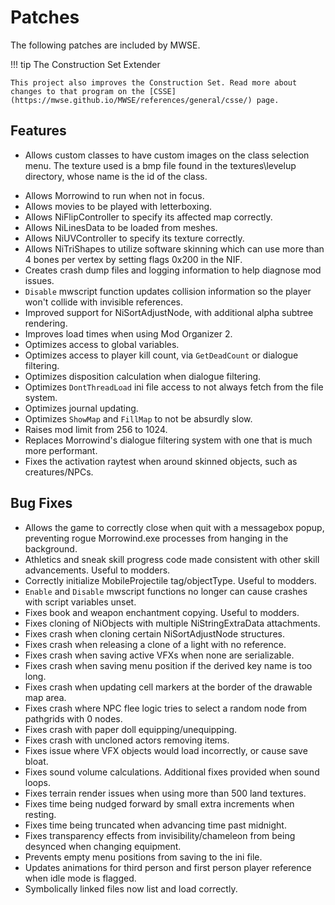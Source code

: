 # Patches

The following patches are included by MWSE.

!!! tip The Construction Set Extender

	This project also improves the Construction Set. Read more about changes to that program on the [CSSE](https://mwse.github.io/MWSE/references/general/csse/) page.

## Features

* Allows custom classes to have custom images on the class selection menu. The texture used is a bmp file found in the textures\\levelup directory, whose name is the id of the class.
- Allows Morrowind to run when not in focus.
- Allows movies to be played with letterboxing.
- Allows NiFlipController to specify its affected map correctly.
- Allows NiLinesData to be loaded from meshes.
- Allows NiUVController to specify its texture correctly.
- Allows NiTriShapes to utilize software skinning which can use more than 4 bones per vertex by setting flags 0x200 in the NIF.
- Creates crash dump files and logging information to help diagnose mod issues.
- `Disable` mwscript function updates collision information so the player won't collide with invisible references.
- Improved support for NiSortAdjustNode, with additional alpha subtree rendering.
- Improves load times when using Mod Organizer 2.
- Optimizes access to global variables.
- Optimizes access to player kill count, via `GetDeadCount` or dialogue filtering.
- Optimizes disposition calculation when dialogue filtering.
- Optimizes `DontThreadLoad` ini file access to not always fetch from the file system.
- Optimizes journal updating.
- Optimizes `ShowMap` and `FillMap` to not be absurdly slow.
- Raises mod limit from 256 to 1024.
- Replaces Morrowind's dialogue filtering system with one that is much more performant.
- Fixes the activation raytest when around skinned objects, such as creatures/NPCs.


## Bug Fixes

- Allows the game to correctly close when quit with a messagebox popup, preventing rogue Morrowind.exe processes from hanging in the background.
- Athletics and sneak skill progress code made consistent with other skill advancements. Useful to modders.
- Correctly initialize MobileProjectile tag/objectType. Useful to modders.
- `Enable` and `Disable` mwscript functions no longer can cause crashes with script variables unset.
- Fixes book and weapon enchantment copying. Useful to modders.
- Fixes cloning of NiObjects with multiple NiStringExtraData attachments.
- Fixes crash when cloning certain NiSortAdjustNode structures.
- Fixes crash when releasing a clone of a light with no reference.
- Fixes crash when saving active VFXs when none are serializable.
- Fixes crash when saving menu position if the derived key name is too long.
- Fixes crash when updating cell markers at the border of the drawable map area.
- Fixes crash where NPC flee logic tries to select a random node from pathgrids with 0 nodes.
- Fixes crash with paper doll equipping/unequipping.
- Fixes crash with uncloned actors removing items.
- Fixes issue where VFX objects would load incorrectly, or cause save bloat.
- Fixes sound volume calculations. Additional fixes provided when sound loops.
- Fixes terrain render issues when using more than 500 land textures.
- Fixes time being nudged forward by small extra increments when resting.
- Fixes time being truncated when advancing time past midnight.
- Fixes transparency effects from invisibility/chameleon from being desynced when changing equipment.
- Prevents empty menu positions from saving to the ini file.
- Updates animations for third person and first person player reference when idle mode is flagged.
- Symbolically linked files now list and load correctly.
